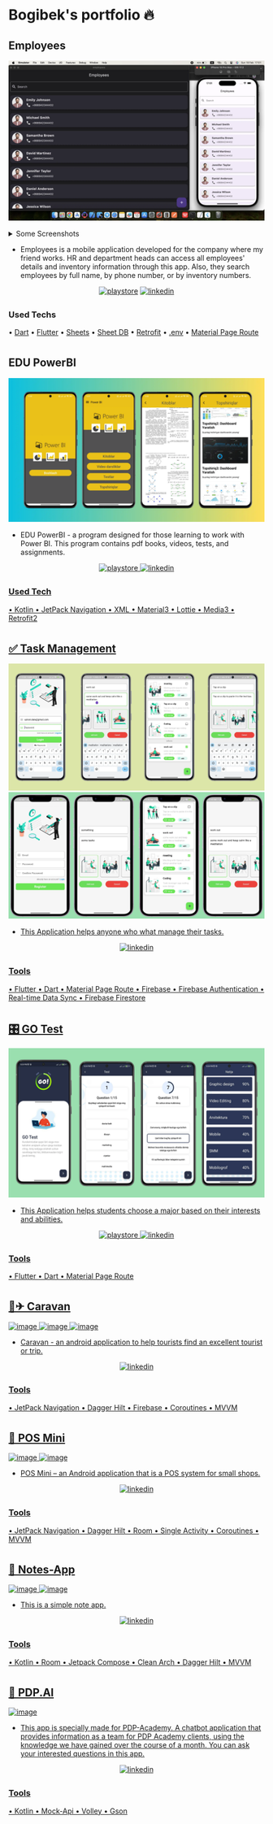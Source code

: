 # Bogibek's portfolio 🔥



## Employees

![image](https://github.com/BogibekDev/Portfolio/raw/main/screenshots/0_home.webp)


<details>
  <summary>Some Screenshots </summary>
  <img src="https://github.com/BogibekDev/Portfolio/raw/main/screenshots/0_home.webp" alt="image-description"/>
  <img src="https://github.com/BogibekDev/Portfolio/raw/main/screenshots/1_detail.webp" alt="image-description"/>
  <img src="https://github.com/BogibekDev/Portfolio/raw/main/screenshots/2_add.webp" alt="image-description"/>
</details>


- Employees is a mobile application developed for the company where my friend works. HR and department heads can access all employees' details and inventory information through this app. Also, they search employees by full name, by phone number, or by inventory numbers.


<div align="center">
 <a href="#" target="_blank"><img src=https://img.shields.io/badge/Google_Play-414141?style=for-the-badge&logo=google-play&logoColor=white alt=playstore style="margin-bottom: 5px;"/></a>
<a href="https://github.com/BogibekDev/App-for-Karantin" target="_blank"><img src=https://img.shields.io/badge/GitHub-100000?style=for-the-badge&logo=github&logoColor=white alt=linkedin style="margin-bottom: 5px;"/></a>
</div>

### Used Techs

• [Dart](https://dart.dev/)
• [Flutter](https://flutter.dev/)
• [Sheets](https://www.google.com/sheets/about/) 
• [Sheet DB](https://sheetdb.io/)
• [Retrofit](https://pub.dev/packages/retrofit)
• [.env](https://pub.dev/packages/flutter_dotenv)
• [Material Page Route](https://docs.flutter.dev/cookbook/navigation/navigation-basics)

#

## EDU PowerBI
![image](https://github.com/BogibekDev/Portfolio/raw/main/screenshots/010_powerBI.webp)


* EDU PowerBI - a program designed for those learning to work with Power BI. This program contains pdf books, videos, tests, and assignments.

<div align="center">
 <a href="#" target="_blank">
<img src=https://img.shields.io/badge/Google_Play-414141?style=for-the-badge&logo=google-play&logoColor=white alt=playstore style="margin-bottom: 5px;" />
<a href="https://github.com/BogibekDev/EduPowerBI" target="_blank">
<img src=https://img.shields.io/badge/GitHub-100000?style=for-the-badge&logo=github&logoColor=white alt=linkedin style="margin-bottom: 5px;" />
</div>

### Used Tech
• Kotlin
• JetPack Navigation
• XML
• Material3
• Lottie
• Media3
• Retrofit2

#

## ✅ Task Management

![image](https://github.com/BogibekDev/Portfolio/raw/main/screenshots/task.webp)
![image](https://github.com/BogibekDev/Portfolio/raw/main/screenshots/task_iphone.webp)

* This Application helps anyone who what manage their tasks.

<div align="center">
<a href="https://github.com/BogibekDev/Todo-App-Flutter" target="_blank">
<img src=https://img.shields.io/badge/GitHub-100000?style=for-the-badge&logo=github&logoColor=white alt=linkedin style="margin-bottom: 5px;" />


</div>

### Tools
• Flutter
• Dart
• Material Page Route
• Firebase
• Firebase Authentication
• Real-time Data Sync
• Firebase Firestore

#

## 🎛 GO Test

![image](https://github.com/BogibekDev/Portfolio/raw/main/screenshots/gotest.webp)

* This Application helps students choose a major based on their interests and abilities.

<div align="center">
  
<a href="https://play.google.com/store/apps/details?id=uz.wairerlab.go_test" target="_blank">
<img src=https://img.shields.io/badge/Google_Play-414141?style=for-the-badge&logo=google-play&logoColor=white alt=playstore style="margin-bottom: 5px;" />
<a href="https://github.com/BogibekDev/GO-Test" target="_blank">
<img src=https://img.shields.io/badge/GitHub-100000?style=for-the-badge&logo=github&logoColor=white alt=linkedin style="margin-bottom: 5px;" />

</div>

### Tools
• Flutter
• Dart
• Material Page Route

#

## 🧳✈ Caravan

![image](https://user-images.githubusercontent.com/94156864/183857808-850148e7-5982-401c-aacd-5b61f2907cb1.png)
![image](https://user-images.githubusercontent.com/94156864/183857856-6701b676-a51f-48e3-a758-0be97f3621e3.png)
![image](https://user-images.githubusercontent.com/94156864/183857864-41057f4a-672b-440d-8837-87bf05cfd6f2.png)

* Caravan - an android application to help tourists find an excellent tourist or trip.

<div align="center">
<a href="https://github.com/khurshid88/caravan-android" target="_blank">
<img src=https://img.shields.io/badge/GitHub-100000?style=for-the-badge&logo=github&logoColor=white alt=linkedin style="margin-bottom: 5px;" />
</div>

### Tools
• JetPack Navigation
• Dagger Hilt
• Firebase
• Coroutines
• MVVM

#

## 🛒 POS Mini

![image](https://raw.github.com/bogibekdev/POS-mini/master/first.png)
![image](https://raw.github.com/bogibekdev/POS-mini/master/second.png)

* POS Mini – an Android application that is a POS system for small shops.

<div align="center">
<a href="https://github.com/BogibekDev/POS-mini" target="_blank">
<img src=https://img.shields.io/badge/GitHub-100000?style=for-the-badge&logo=github&logoColor=white alt=linkedin style="margin-bottom: 5px;" />
</div>

### Tools
• JetPack Navigation
• Dagger Hilt
• Room
• Single Activity
• Coroutines
• MVVM

#

## 📝 Notes-App

![image](https://raw.github.com/bogibekdev/Notes-App/master/first_screens.png)
![image](https://raw.github.com/bogibekdev/Notes-App/master/second_screen.png)

* This is a simple note app.

<div align="center">
<a href="https://github.com/BogibekDev/Notes-App" target="_blank">
<img src=https://img.shields.io/badge/GitHub-100000?style=for-the-badge&logo=github&logoColor=white alt=linkedin style="margin-bottom: 5px;" />
</div>

### Tools
• Kotlin
• Room
• Jetpack Compose
• Clean Arch
• Dagger Hilt
• MVVM

#

## 🤖 PDP.AI

![image](https://raw.github.com/bogibekdev/PDP.AI/master/first.png)

* This app is specially made for PDP-Academy. A chatbot application that provides information as a team for PDP Academy clients, using the knowledge we have gained over the course of a month. You can ask your interested questions in this app.

<div align="center">
<a href="https://github.com/BogibekDev/PDP.AI" target="_blank">
<img src=https://img.shields.io/badge/GitHub-100000?style=for-the-badge&logo=github&logoColor=white alt=linkedin style="margin-bottom: 5px;" />
</div>

### Tools
• Kotlin
• Mock-Api
• Volley
• Gson
